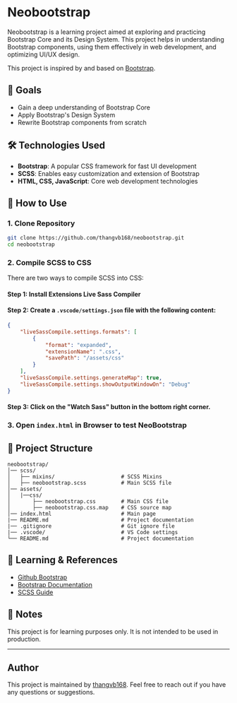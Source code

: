 # Neobootstrap

Neobootstrap is a learning project aimed at exploring and practicing Bootstrap Core and its Design System. This project helps in understanding Bootstrap components, using them effectively in web development, and optimizing UI/UX design.

This project is inspired by and based on [Bootstrap](https://github.com/twbs/bootstrap).

## 🚀 Goals
- Gain a deep understanding of Bootstrap Core
- Apply Bootstrap's Design System
- Rewrite Bootstrap components from scratch

## 🛠 Technologies Used
- **Bootstrap**: A popular CSS framework for fast UI development
- **SCSS**: Enables easy customization and extension of Bootstrap
- **HTML, CSS, JavaScript**: Core web development technologies

## 📌 How to Use

### 1. Clone Repository
```sh
git clone https://github.com/thangvb168/neobootstrap.git
cd neobootstrap
```

### 2. Compile SCSS to CSS
There are two ways to compile SCSS into CSS:

#### Step 1: Install Extensions Live Sass Compiler

#### Step 2: Create a `.vscode/settings.json` file with the following content:
```json
{
    "liveSassCompile.settings.formats": [
        {
            "format": "expanded",
            "extensionName": ".css",
            "savePath": "/assets/css"
        }
    ],
    "liveSassCompile.settings.generateMap": true,
    "liveSassCompile.settings.showOutputWindowOn": "Debug"
}
```
#### Step 3: Click on the "Watch Sass" button in the bottom right corner.

### 3. Open `index.html` in Browser to test NeoBootstrap

## 📂 Project Structure
```
neobootstrap/
│── scss/
│   ├── mixins/                     # SCSS Mixins
│   ├── neobootstrap.scss           # Main SCSS file
│── assets/ 
│   |──css/
│       ├── neobootstrap.css        # Main CSS file
│       ├── neobootstrap.css.map    # CSS source map
│── index.html                      # Main page
|── README.md                       # Project documentation
|── .gitignore                      # Git ignore file
|── .vscode/                        # VS Code settings
└── README.md                       # Project documentation
```

## 📖 Learning & References
- [Github Bootstrap](https://github.com/twbs/bootstrap)
- [Bootstrap Documentation](https://getbootstrap.com/docs/5.3/getting-started/introduction/)
- [SCSS Guide](https://sass-lang.com/guide/)

## 📌 Notes
This project is for learning purposes only. It is not intended to be used in production.

---
## Author
This project is maintained by [thangvb168](https://github.com/thangvb168). Feel free to reach out if you have any questions or suggestions.
